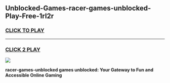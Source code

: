 
## Unblocked-Games-racer-games-unblocked-Play-Free-1rl2r
<h3>
<a href="https://premium76.site?title=racer-games-unblocked&ref=10A">CLICK TO PLAY</a></h3>
<hr>

<h3>
<a href="https://premium76.site?title=racer-games-unblocked&ref=10A">CLICK 2 PLAY</a>
  
</h3>

<a href="https://premium76.site?title=racer-games-unblocked&ref=10A"><img src="https://clearcache.store/games.png"></a>


**racer-games-unblocked games unblocked: Your Gateway to Fun and Accessible Online Gaming**
